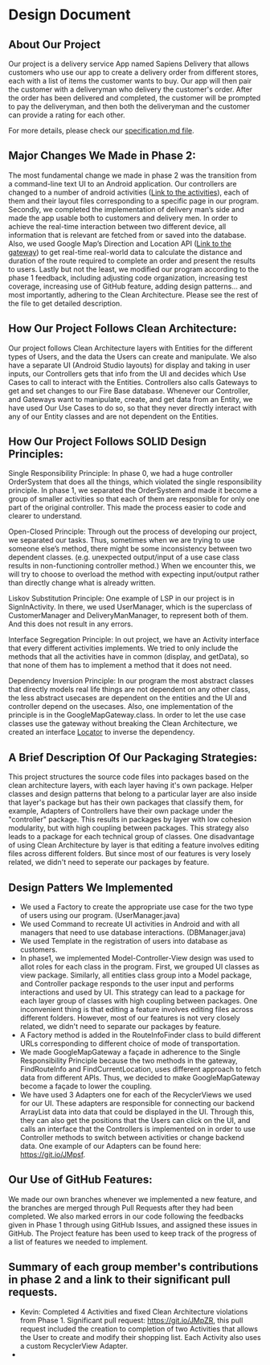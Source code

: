 # Design Document 

## About Our Project

Our project is a delivery service App named Sapiens Delivery that allows customers who use our app to create a delivery order from different stores, each with a list of items the customer wants to buy. Our app will then pair the customer with a deliveryman who delivery the customer's order. After the order has been delivered and completed, the customer will be prompted to pay the deliveryman, and then both the deliveryman and the customer can provide a rating for each other.  

For more details, please check our [specification.md file](https://git.io/JMpmy). 

## Major Changes We Made in Phase 2:  
The most fundamental change we made in phase 2 was the transition from a command-line text UI to an Android application. Our controllers are changed to a number of android activities ([Link to the activities](https://github.com/CSC207-UofT/course-project-java-sapiens/tree/main/app/src/main/java/com/yde/sapiensdelivery/controllers)), each of them and their layout files corresponding to a specific page in our program.
Secondly, we completed the implementation of delivery man’s side and made the app usable both to customers and delivery men. In order to achieve the real-time interaction between two different device, all information that is relevant are fetched from or saved into the database.
Also, we used Google Map’s Direction and Location API ([Link to the gateway](https://github.com/CSC207-UofT/course-project-java-sapiens/blob/main/app/src/main/java/com/yde/sapiensdelivery/gateways/GoogleMapGateway.java)) to get real-time real-world data to calculate the distance and duration of the route required to complete an order and present the results to users. 
Lastly but not the least, we modified our program according to the phase 1 feedback, including adjusting code organization, increasing test coverage, increasing use of GitHub feature, adding design patterns... and most importantly, adhering to the Clean Architecture.
Please see the rest of the file to get detailed description.


## How Our Project Follows Clean Architecture: 
Our project follows Clean Architecture layers with Entities for the different types of Users, and the data the Users can create and manipulate. We also have a separate UI (Android Studio layouts) for display and taking in user inputs, our Controllers gets that info from the UI and decides which Use Cases to call to interact with the Entities. Controllers also calls Gateways to get and set changes to our Fire Base database. Whenever our Controller, and Gateways want to manipulate, create, and get data from an Entity, we have used Our Use Cases to do so, so that they never directly interact with any of our Entity classes and are not dependent on the Entities.

## How Our Project Follows SOLID Design Principles: 
Single Responsibility Principle: In phase 0, we had a huge controller OrderSystem that does all the things, which violated the single responsibility principle. In phase 1, we separated the OrderSystem and made it become a group of smaller activities so that each of them are responsible for only one part of the original controller. This made the process easier to code and clearer to understand.

Open-Closed Principle: Through out the process of developing our project, we separated our tasks. Thus, sometimes when we are trying to use someone else’s method, there might be some inconsistency between two dependent classes. (e.g. unexpected output/input of a use case class results in non-functioning controller method.) When we encounter this, we will try to choose to overload the method with expecting input/output rather than directly change what is already written.

Liskov Substitution Principle: One example of LSP in our project is in SignInActivity. In there, we used UserManager, which is the superclass of CustomerManager and DeliveryManManager, to represent both of them. And this does not result in any errors.

Interface Segregation Principle: In out project, we have an Activity interface that every different activities implements. We tried to only include the methods that all the activities have in common (display, and getData), so that none of them has to implement a method that it does not need.

Dependency Inversion Principle: In our program the most abstract classes that directly models real life things are not dependent on any other class, the less abstract usecases are dependent on the entities and the UI and controller depend on the usecases. Also, one implementation of the principle is in the GoogleMapGateway.class. In order to let the use case classes use the gateway without breaking the Clean Architecture, we created an interface [Locator](https://github.com/CSC207-UofT/course-project-java-sapiens/blob/main/app/src/main/java/com/yde/sapiensdelivery/use_cases/Locator.java) to inverse the dependency.

## A Brief Description Of Our Packaging Strategies:
This project structures the source code files into packages based on the clean architecture layers, with each layer having it's own package. Helper classes and design patterns that belong to a particular layer are also inside that layer's package but has their own packages that classify them, for example, Adapters of Controllers have their own package under the "controller" package. This results in packages by layer with low cohesion modularity, but with high coupling between packages. This strategy also leads to a package for each technical group of classes. One disadvantage of using Clean Architecture by layer is that editing a feature involves editing files across different folders. But since most of our features is very losely related, we didn't need to seperate our packages by feature. 

## Design Patters We Implemented
- We used a Factory to create the appropriate use case for the two type of users using our program. (UserManager.java)
- We used Command to recreate UI activities in Android and with all managers that need to use database interactions. (DBManager.java)
- We used Template in the registration of users into database as customers.
- In phase1, we implemented Model-Controller-View design was used to allot roles for each class in the program. First, we grouped UI classes as view package. Similarly, all entities class group into a Model package, and Controller package responds to the user input and performs interactions and used by UI. This strategy can lead to a package for each layer group of classes with high coupling between packages. One inconvenient thing is that editing a feature involves editing files across different folders. However, most of our features is not very closely related, we didn't need to separate our packages by feature.
- A Factory method is added in the RouteInfoFinder class to build different URLs corresponding to different choice of mode of transportation.
- We made GoogleMapGateway a façade in adherence to the Single Responsibility Principle because the two methods in the gateway, FindRouteInfo and FindCurrentLocation, uses different approach to fetch data from different APIs. Thus, we decided to make GoogleMapGateway become a façade to lower the coupling.
- We have used 3 Adapters one for each of the RecyclerViews we used for our UI. These adapters are responsible for connecting our backend ArrayList data into data that could be displayed in the UI. Through this, they can also get the positions that the Users can click on the UI, and calls an interface that the Controllers is implemented on in order to use Controller methods to switch between activities or change backend data. One example of our Adapters can be found here: https://git.io/JMpsf. 

## Our Use of GitHub Features: 
We made our own branches whenever we implemented a new feature, and the branches are merged through Pull Requests after they had been completed. We also marked errors in our code following the feedbacks given in Phase 1 through using GitHub Issues, and assigned these issues in GitHub. The Project feature has been used to keep track of the progress of a list of features we needed to implement. 


## Summary of each group member's contributions in phase 2 and a link to their significant pull requests. 
- Kevin: Completed 4 Activities and fixed Clean Architecture violations from Phase 1. Significant pull request: https://git.io/JMpZR, this pull request included the creation to completion of two Activities that allows the User to create and modify their shopping list. Each Activity also uses a custom RecyclerView Adapter. 
- 

